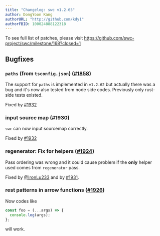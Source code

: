 ```yaml
---
title: "Changelog: swc v1.2.65"
author: DongYoon Kang
authorURL: "http://github.com/kdy1"
authorFBID: 100024888122318
---
```


To see full list of patches, please visit https://github.com/swc-project/swc/milestone/168?closed=1

## Bugfixes

### `paths` (from `tsconfig.json`) ([#1858](https://github.com/swc-project/swc/issues/1858))

The support for `paths` is implemented in `v1.2.62` but actually there was a bug and it's now also tested from node side codes.
Previously only rust-side tests existed.

Fixed by [#1932](https://github.com/swc-project/swc/pull/1932)

### input source map ([#1930](https://github.com/swc-project/swc/issues/1930))

`swc` can now input sourcemap correctly.

Fixed by [#1932](https://github.com/swc-project/swc/pull/1932)

### regenerator: Fix for helpers ([#1924](https://github.com/swc-project/swc/issues/1924))

Pass ordering was wrong and it could cause problem if the **only** helper used comes from `regenerator` pass.

Fixed by [@IronLu233](https://github.com/IronLu233) and by [#1931](https://github.com/swc-project/swc/pull/1931).

### rest patterns in arrow functions ([#1926](https://github.com/swc-project/swc/pull/1926))

Now codes like

```ts
const foo = (...args) => {
  console.log(args);
};
```

will work.
